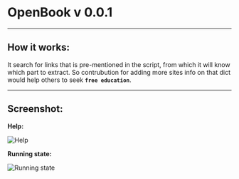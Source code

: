 # OpenBook v 0.0.1
*** 

## How it works:
It search for links that is pre-mentioned in the script, from which it will know which part to extract. So contrubution for adding more sites info on that dict would help others to seek **`free education`**.
*** 

## Screenshot:
**Help:**




![Help](https://cdn.discordapp.com/attachments/857946031756017675/858904799366217749/Screenshot_from_2021-06-28_08-42-13.png)



**Running state:**


![Running state](https://media.discordapp.net/attachments/857946031756017675/858904797917478912/Screenshot_from_2021-06-28_08-43-15.png?width=614&height=418)
